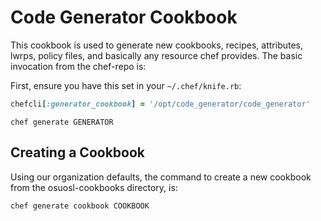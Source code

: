 Code Generator Cookbook
=======================

This cookbook is used to generate new cookbooks, recipes, attributes,
lwrps, policy files, and basically any resource chef provides. The basic
invocation from the chef-repo is:

First, ensure you have this set in your ``~/.chef/knife.rb``:
```ruby
chefcli[:generator_cookbook] = '/opt/code_generator/code_generator'
```


```shell
chef generate GENERATOR
```

Creating a Cookbook
-------------------
Using our organization defaults, the command to create a new cookbook
from the osuosl-cookbooks directory, is:

```shell
chef generate cookbook COOKBOOK
```
